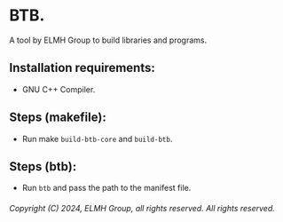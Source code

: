 # BTB.

A tool by ELMH Group to build libraries and programs.

## Installation requirements:

- GNU C++ Compiler.

## Steps (makefile):

- Run make `build-btb-core` and `build-btb`.

## Steps (btb):

- Run `btb` and pass the path to the manifest file.

###### Copyright (C) 2024, ELMH Group, all rights reserved. All rights reserved.